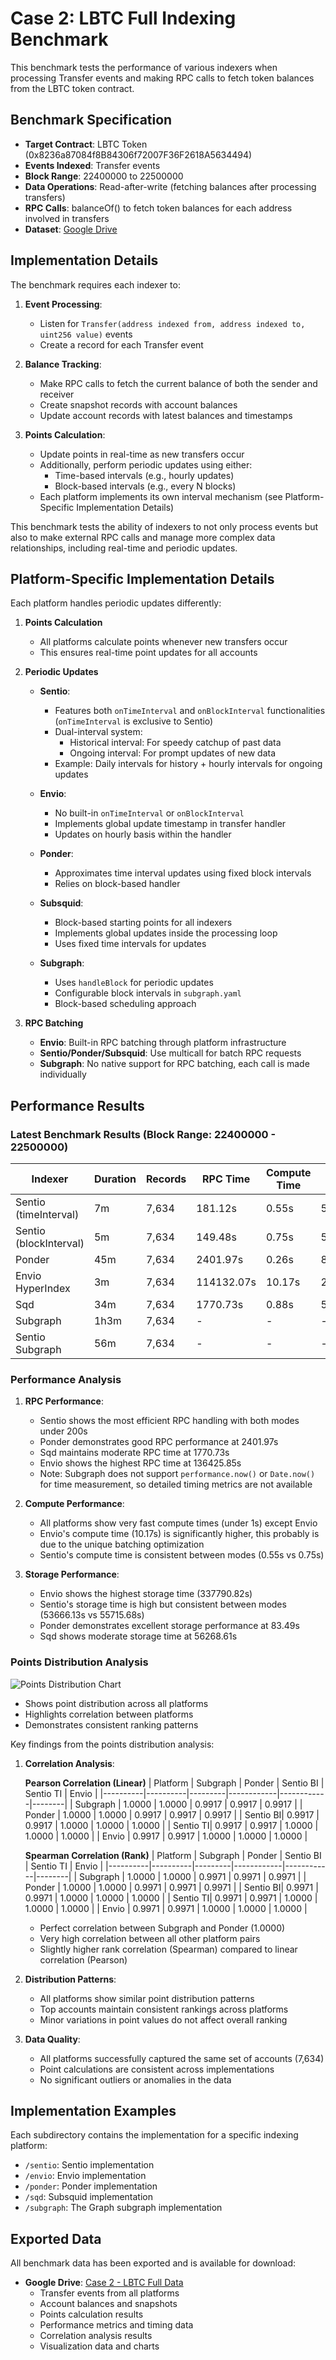 # Case 2: LBTC Full Indexing Benchmark

This benchmark tests the performance of various indexers when processing Transfer events and making RPC calls to fetch token balances from the LBTC token contract.

## Benchmark Specification

- **Target Contract**: LBTC Token (0x8236a87084f8B84306f72007F36F2618A5634494)
- **Events Indexed**: Transfer events
- **Block Range**: 22400000 to 22500000
- **Data Operations**: Read-after-write (fetching balances after processing transfers)
- **RPC Calls**: balanceOf() to fetch token balances for each address involved in transfers
- **Dataset**: [Google Drive](https://drive.google.com/drive/u/0/folders/1YV_xhTYViVaCiqXgEgPDDjoWb9s8QLMZ)

## Implementation Details

The benchmark requires each indexer to:

1. **Event Processing**:
   - Listen for `Transfer(address indexed from, address indexed to, uint256 value)` events
   - Create a record for each Transfer event

2. **Balance Tracking**:
   - Make RPC calls to fetch the current balance of both the sender and receiver
   - Create snapshot records with account balances
   - Update account records with latest balances and timestamps

3. **Points Calculation**:
   - Update points in real-time as new transfers occur
   - Additionally, perform periodic updates using either:
     - Time-based intervals (e.g., hourly updates)
     - Block-based intervals (e.g., every N blocks)
   - Each platform implements its own interval mechanism (see Platform-Specific Implementation Details)

This benchmark tests the ability of indexers to not only process events but also to make external RPC calls and manage more complex data relationships, including real-time and periodic updates.

## Platform-Specific Implementation Details

Each platform handles periodic updates differently:

1. **Points Calculation**
   - All platforms calculate points whenever new transfers occur
   - This ensures real-time point updates for all accounts

2. **Periodic Updates**
   - **Sentio**: 
     - Features both `onTimeInterval` and `onBlockInterval` functionalities (`onTimeInterval` is exclusive to Sentio)
     - Dual-interval system:
       - Historical interval: For speedy catchup of past data
       - Ongoing interval: For prompt updates of new data
     - Example: Daily intervals for history + hourly intervals for ongoing updates

   - **Envio**: 
     - No built-in `onTimeInterval` or `onBlockInterval`
     - Implements global update timestamp in transfer handler
     - Updates on hourly basis within the handler

   - **Ponder**: 
     - Approximates time interval updates using fixed block intervals
     - Relies on block-based handler

   - **Subsquid**: 
     - Block-based starting points for all indexers
     - Implements global updates inside the processing loop
     - Uses fixed time intervals for updates

   - **Subgraph**: 
     - Uses `handleBlock` for periodic updates
     - Configurable block intervals in `subgraph.yaml`
     - Block-based scheduling approach

3. **RPC Batching**
   - **Envio**: Built-in RPC batching through platform infrastructure
   - **Sentio/Ponder/Subsquid**: Use multicall for batch RPC requests
   - **Subgraph**: No native support for RPC batching, each call is made individually

## Performance Results

### Latest Benchmark Results (Block Range: 22400000 - 22500000)

| Indexer | Duration | Records | RPC Time | Compute Time | Storage Time |
|---------|----------|---------|-----------|-------------|--------------|
| Sentio (timeInterval) | 7m | 7,634 | 181.12s | 0.55s | 53666.13s |
| Sentio (blockInterval) | 5m | 7,634 | 149.48s | 0.75s | 55715.68s |
| Ponder | 45m | 7,634 | 2401.97s | 0.26s | 83.49s |
| Envio HyperIndex | 3m | 7,634 | 114132.07s | 10.17s | 260155.37s |
| Sqd | 34m | 7,634 | 1770.73s | 0.88s | 56268.61s |
| Subgraph | 1h3m | 7,634 | - | - | - |
| Sentio Subgraph | 56m | 7,634 | - | - | - |

### Performance Analysis

1. **RPC Performance**:
   - Sentio shows the most efficient RPC handling with both modes under 200s
   - Ponder demonstrates good RPC performance at 2401.97s
   - Sqd maintains moderate RPC time at 1770.73s
   - Envio shows the highest RPC time at 136425.85s
   - Note: Subgraph does not support `performance.now()` or `Date.now()` for time measurement, so detailed timing metrics are not available

2. **Compute Performance**:
   - All platforms show very fast compute times (under 1s) except Envio
   - Envio's compute time (10.17s) is significantly higher, this probably is due to the unique batching optimization
   - Sentio's compute time is consistent between modes (0.55s vs 0.75s)

3. **Storage Performance**:
   - Envio shows the highest storage time (337790.82s)
   - Sentio's storage time is high but consistent between modes (53666.13s vs 55715.68s)
   - Ponder demonstrates excellent storage performance at 83.49s
   - Sqd shows moderate storage time at 56268.61s

### Points Distribution Analysis

   ![Points Distribution Chart](./data/points-comparison.png)
   - Shows point distribution across all platforms
   - Highlights correlation between platforms
   - Demonstrates consistent ranking patterns

Key findings from the points distribution analysis:

1. **Correlation Analysis**:

   **Pearson Correlation (Linear)**
   | Platform | Subgraph | Ponder | Sentio BI | Sentio TI | Envio |
   |----------|----------|---------|------------|------------|--------|
   | Subgraph | 1.0000   | 1.0000  | 0.9917     | 0.9917     | 0.9917 |
   | Ponder   | 1.0000   | 1.0000  | 0.9917     | 0.9917     | 0.9917 |
   | Sentio BI| 0.9917   | 0.9917  | 1.0000     | 1.0000     | 1.0000 |
   | Sentio TI| 0.9917   | 0.9917  | 1.0000     | 1.0000     | 1.0000 |
   | Envio    | 0.9917   | 0.9917  | 1.0000     | 1.0000     | 1.0000 |

   **Spearman Correlation (Rank)**
   | Platform | Subgraph | Ponder | Sentio BI | Sentio TI | Envio |
   |----------|----------|---------|------------|------------|--------|
   | Subgraph | 1.0000   | 1.0000  | 0.9971     | 0.9971     | 0.9971 |
   | Ponder   | 1.0000   | 1.0000  | 0.9971     | 0.9971     | 0.9971 |
   | Sentio BI| 0.9971   | 0.9971  | 1.0000     | 1.0000     | 1.0000 |
   | Sentio TI| 0.9971   | 0.9971  | 1.0000     | 1.0000     | 1.0000 |
   | Envio    | 0.9971   | 0.9971  | 1.0000     | 1.0000     | 1.0000 |

   - Perfect correlation between Subgraph and Ponder (1.0000)
   - Very high correlation between all other platform pairs
   - Slightly higher rank correlation (Spearman) compared to linear correlation (Pearson)

2. **Distribution Patterns**:
   - All platforms show similar point distribution patterns
   - Top accounts maintain consistent rankings across platforms
   - Minor variations in point values do not affect overall ranking

3. **Data Quality**:
   - All platforms successfully captured the same set of accounts (7,634)
   - Point calculations are consistent across implementations
   - No significant outliers or anomalies in the data

## Implementation Examples

Each subdirectory contains the implementation for a specific indexing platform:
- `/sentio`: Sentio implementation 
- `/envio`: Envio implementation
- `/ponder`: Ponder implementation
- `/sqd`: Subsquid implementation
- `/subgraph`: The Graph subgraph implementation

## Exported Data

All benchmark data has been exported and is available for download:
- **Google Drive**: [Case 2 - LBTC Full Data](https://drive.google.com/drive/folders/1YV_xhTYViVaCiqXgEgPDDjoWb9s8QLMZ)
  - Transfer events from all platforms
  - Account balances and snapshots
  - Points calculation results
  - Performance metrics and timing data
  - Correlation analysis results
  - Visualization data and charts
